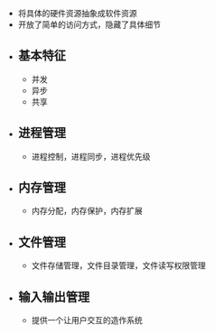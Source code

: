 - 将具体的硬件资源抽象成软件资源
- 开放了简单的访问方式，隐藏了具体细节
- ## 基本特征
	- 并发
	- 异步
	- 共享
- ## 进程管理
	- 进程控制，进程同步，进程优先级
- ## 内存管理
	- 内存分配，内存保护，内存扩展
- ## 文件管理
	- 文件存储管理，文件目录管理，文件读写权限管理
- ## 输入输出管理
	- 提供一个让用户交互的造作系统
